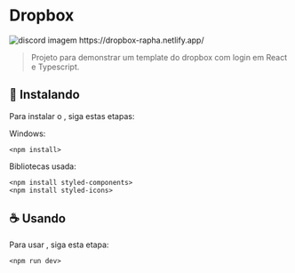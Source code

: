 # Dropbox

<img src="https://arquivos-lelis.s3.us-east-2.amazonaws.com/img/2022-09-08+20-13-13+(online-video-cutter.com).gif" alt="discord imagem">
https://dropbox-rapha.netlify.app/

> Projeto para demonstrar um template do dropbox com login em React e Typescript.

## 🚀 Instalando <dropbox-login>

Para instalar o <dropbox-login>, siga estas etapas:

Windows:
```
<npm install>
```
  
Bibliotecas usada:
```
<npm install styled-components>
<npm install styled-icons>
```

## ☕ Usando <dropbox-login>

Para usar <dropbox-login>, siga esta etapa:

```
<npm run dev>
```
